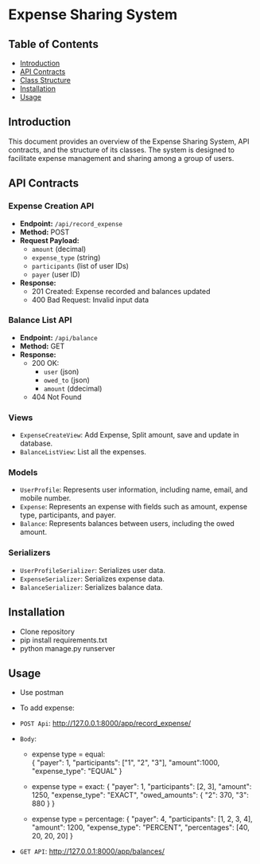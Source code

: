 # Expense Sharing System

## Table of Contents
- [Introduction](#introduction)
- [API Contracts](#api-contracts)
- [Class Structure](#class-structure)
- [Installation](#installation)
- [Usage](#usage)

## Introduction
This document provides an overview of the Expense Sharing System, API contracts, and the structure of its classes. The system is designed to facilitate expense management and sharing among a group of users.

## API Contracts
### Expense Creation API
- **Endpoint:** `/api/record_expense`
- **Method:** POST
- **Request Payload:**
  - `amount` (decimal)
  - `expense_type` (string)
  - `participants` (list of user IDs)
  - `payer` (user ID)
- **Response:**
  - 201 Created: Expense recorded and balances updated
  - 400 Bad Request: Invalid input data

### Balance List API
- **Endpoint:** `/api/balance`
- **Method:** GET
- **Response:**
  - 200 OK: 
    - `user` (json)
    - `owed_to` (json)
    - `amount` (ddecimal)
  - 404 Not Found

### Views
- `ExpenseCreateView`: Add Expense, Split amount, save and update in database.
- `BalanceListView`: List all the expenses.

### Models
- `UserProfile`: Represents user information, including name, email, and mobile number.
- `Expense`: Represents an expense with fields such as amount, expense type, participants, and payer.
- `Balance`: Represents balances between users, including the owed amount.

### Serializers
- `UserProfileSerializer`: Serializes user data.
- `ExpenseSerializer`: Serializes expense data.
- `BalanceSerializer`: Serializes balance data.

## Installation
- Clone repository 
- pip install requirements.txt
- python manage.py runserver

## Usage
- Use postman
- To add expense: 
- `POST Api`: http://127.0.0.1:8000/app/record_expense/
- `Body`: 
    - expense type = equal:    
        {
            "payer": 1,
            "participants": ["1", "2", "3"],
            "amount":1000,
            "expense_type": "EQUAL"
        }
        
    - expense type = exact:
        {
            "payer": 1,
            "participants": [2, 3],
            "amount": 1250,
            "expense_type": "EXACT",
            "owed_amounts": {
                "2": 370,
                "3": 880
            }
        }
    - expense type = percentage:
        {
            "payer": 4,
            "participants": [1, 2, 3, 4],
            "amount": 1200,
            "expense_type": "PERCENT",
            "percentages": [40, 20, 20, 20]
        }

- `GET API`: http://127.0.0.1:8000/app/balances/